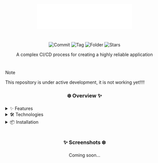 <div align="center">
  <img src="./.github/assets/Ephemera.png" alt="Ephemera logo" width="300">
</div>

<h1></h1>

<div align="center">

![Commit](https://img.shields.io/github/last-commit/MounTemed/Ephemera?style=for-the-badge&logo=git&logoColor=D9E0EE&labelColor=0d1117&color=2b3946)
![Tag](https://img.shields.io/github/v/tag/MounTemed/Ephemera?style=for-the-badge&logo=github&logoColor=D9E0EE&labelColor=0d1117&color=22241c)
![Folder](https://img.shields.io/github/languages/code-size/MounTemed/Ephemera?style=for-the-badge&logo=protondrive&logoColor=D9E0EE&labelColor=0d1117&color=2b3946)
![Stars](https://img.shields.io/github/stars/MounTemed/Ephemera?style=for-the-badge&logo=andela&logoColor=D9E0EE&labelColor=0d1117&color=22241c)

<p>A complex CI/CD process for creating a highly reliable application</p>

</div>

<h1></h1>

> [!NOTE]
> This repository is under active development, it is not working yet!!!!

<div align="center">
  <h3> ❄️ Overview ✨ </h3>
</div>

<details>
<summary>✨ Features</summary>

- **Effortless Installation** – Get a fully functional Kubernetes orchestrator up and running quickly and smoothly
- **Perfect Reproducibility** – Simply replace the secrets, and you're guaranteed a 100% idempotent, working environment every single time. Consistency is key
- **Rigorous CI/CD Pipeline** – For every pull request, a dedicated VPC is automatically provisioned in Timeweb Cloud using Terraform, where we run the most thorough and demanding tests to ensure unwavering reliability

</details>

<details>
<summary>🛠️ Technologies</summary>

| Technology                         | Purpose                                               |
|------------------------------------|-------------------------------------------------------|
| **Golang**                        | Foundation for high-performance application code       |
| **Podman**                        | Builds secure, rootless containers                     |
| **CRI-O**                         | Lightweight, Kubernetes-native container runtime       |
| **Kubernetes**                    | For powerful orchestration of containerized workloads  |
| **Helm**                          | Simplifies deployment with handy charts                |
| **Ansible**                       | Automates setup for simple, automated deployment       |
| **Nexus Repository**              | Securely stores and manages container images           |
| **ArgoCD**                        | GitOps for automated application delivery              |
| **Cilium**                        | Provides networking and security with eBPF             |
| **ELK Stack**                     | Centralized logging for deep insights                  |
| **Grafana**                       | Visualizes metrics on customizable dashboards          |
| **Prometheus & node-exporter**    | Comprehensive system and application monitoring        |
| **Alloy**                         | Optimized data collection                              |
| **Traefik**                       | Fast reverse proxy server                              |
| **GitLab CE**                     | Advanced, self-hosted CI/CD pipeline                   |

</details>

<details>
<summary>📦 Installation</summary>

🚧 Coming soon...

</details>

<h1></h1>

<div align="center">
  <h3> ✨ Screenshots ❄️ </h3>
  <p>Coming soon...</p>
</div>
